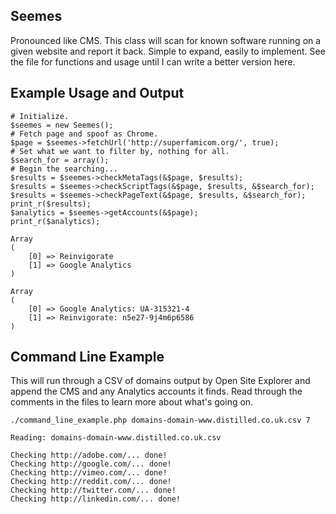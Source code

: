 ## Seemes ##

Pronounced like CMS. This class will scan for known software running on a given website and report it back. Simple to expand, easily to implement. See the file for functions and usage until I can write a better version here.

## Example Usage and Output ##

    # Initialize.
    $seemes = new Seemes();
    # Fetch page and spoof as Chrome.
    $page = $seemes->fetchUrl('http://superfamicom.org/', true);
    # Set what we want to filter by, nothing for all.
    $search_for = array();
    # Begin the searching...
    $results = $seemes->checkMetaTags(&$page, $results);
    $results = $seemes->checkScriptTags(&$page, $results, &$search_for);
    $results = $seemes->checkPageText(&$page, $results, &$search_for);
    print_r($results);
    $analytics = $seemes->getAccounts(&$page);
    print_r($analytics);

    Array
    (
        [0] => Reinvigorate
        [1] => Google Analytics
    )

    Array
    (
        [0] => Google Analytics: UA-315321-4
        [1] => Reinvigorate: n5e27-9j4m6p6586
    )

## Command Line Example ##

This will run through a CSV of domains output by Open Site Explorer and append the CMS and any Analytics accounts it finds. Read through the comments in the files to learn more about what's going on.

    ./command_line_example.php domains-domain-www.distilled.co.uk.csv 7

    Reading: domains-domain-www.distilled.co.uk.csv
    
    Checking http://adobe.com/... done!
    Checking http://google.com/... done!
    Checking http://vimeo.com/... done!
    Checking http://reddit.com/... done!
    Checking http://twitter.com/... done!
    Checking http://linkedin.com/... done!
